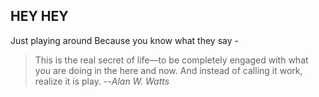 ## HEY HEY

Just playing around Because you know what they say -
>This is the real secret of life—to be completely engaged with what you are doing in the here and now. And instead of calling it work, realize it is play. 
--*Alan W. Watts*
